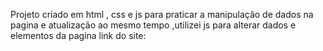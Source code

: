 Projeto criado em html , css e js para praticar a manipulação de dados na pagina e atualização ao mesmo tempo ,utilizei js para alterar dados e elementos da pagina
link do site:
